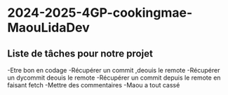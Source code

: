 # 2024-2025-4GP-cookingmae-MaouLidaDev

## Liste de tâches pour notre projet
 -Etre bon en codage
 -Récupérer un commit ,deouis le remote
 -Récupérer un dycommit deouis le remote
 -Récupérer un commit depuis le remote en faisant fetch 
 -Mettre des commentaires 
 -Maou a tout cassé